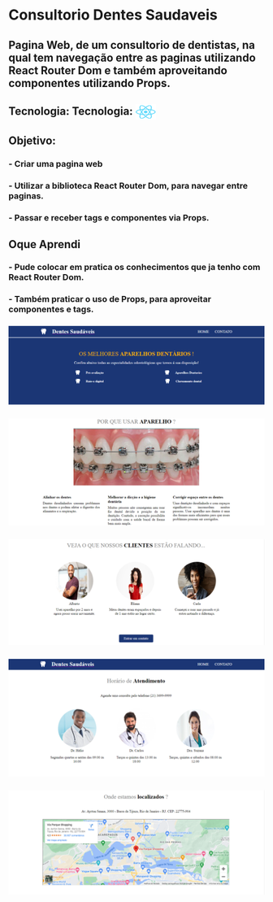 # Consultorio Dentes Saudaveis

## Pagina Web, de um consultorio de dentistas, na qual tem navegação entre as paginas utilizando React Router Dom e também aproveitando componentes utilizando Props.

## Tecnologia: Tecnologia: <img align="center" alt="React" height="30" width="40" src="https://raw.githubusercontent.com/devicons/devicon/master/icons/react/react-original.svg">

## Objetivo:
### - Criar uma pagina web 
### - Utilizar a biblioteca React Router Dom, para navegar entre paginas.
### - Passar e receber tags e componentes via Props.

## Oque Aprendi
### - Pude colocar em pratica os conhecimentos que ja tenho com React Router Dom.
### - Também praticar o uso de Props, para aproveitar componentes e tags.

### ![Alt text](imagem1.png)
### ![Alt text](imagem2.png)
### ![Alt text](imagem3.png)
### ![Alt text](imagem4.png)
### ![Alt text](imagem5.png)
